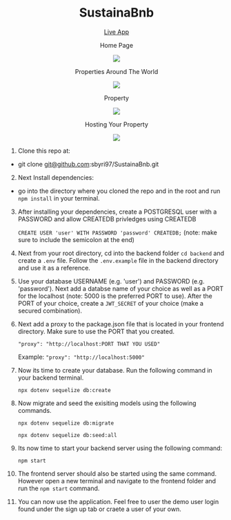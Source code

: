 
<h1 align="center">
    SustainaBnb
</h1>


<p align="center">
    <a href="https://sustainabnb.herokuapp.com/">Live App</a>
</p>


<p align="center">
    Home Page
</p>

<p align="center">
    <img src="https://media.giphy.com/media/wspRwT45FrxGNvK5Xc/giphy.gif" />
</p>

<p align="center">
    Properties Around The World
</p>

<p align="center">
    <img src="https://media.giphy.com/media/3yOAwHeg7KjbKdZ9Tm/giphy.gif" />
</p>

<p align="center">
    Property
</p>

<p align="center">
    <img src="https://media.giphy.com/media/P6Ar5OEg2mVMfwGO1r/giphy.gif" />
</p>

<p align="center">
    Hosting Your Property
</p>

<p align="center">
    <img src="https://media.giphy.com/media/y8mjvwRckLQkg7VVP9/giphy.gif" />
</p>


1. Clone this repo at:

* git clone git@github.com:sbyri97/SustainaBnb.git

2. Next Install dependencies:

* go into the directory where you cloned the repo and in the root and run ``` npm install ``` in your terminal.

3. After installing your dependencies, create a POSTGRESQL user with a PASSWORD and allow CREATEDB privledges using CREATEDB

    ```CREATE USER 'user' WITH PASSWORD 'password' CREATEDB;``` (note: make sure to include the semicolon at the end)

4. Next from your root directory, cd into the backend folder ``` cd backend ``` and create a ```.env``` file. Follow the ```.env.example``` file in the backend directory and use it as a reference.

5. Use your database USERNAME (e.g. 'user') and PASSWORD (e.g. 'password'). Next add a databse name of your choice as well as a PORT for the localhost (note: 5000 is the preferred PORT to use). After the PORT of your choice, create a ``` JWT_SECRET ``` of your choice (make a secured combination).

6. Next add a proxy to the package.json file that is located in your frontend directory. Make sure to use the PORT that you created. 

    ```"proxy": "http://localhost:PORT THAT YOU USED" ``` 
    
    Example: ```"proxy": "http://localhost:5000"```
    
7. Now its time to create your database. Run the following command in your backend terminal.

    ```npx dotenv sequelize db:create```
  
8. Now migrate and seed the exisiting models using the following commands.
  
    ```npx dotenv sequelize db:migrate```
    
    ```npx dotenv sequelize db:seed:all```
    
9. Its now time to start your backend server using the following command: 

    ```npm start```

10. The frontend server should also be started using the same command. However open a new terminal and navigate to the frontend folder and run the ``` npm start ``` command.

11. You can now use the application. Feel free to user the demo user login found under the sign up tab or craete a user of your own.
